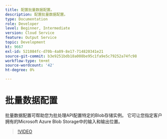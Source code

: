 ```yaml
---
title: 配置批量数据配置。
description: 配置批量数据配置。
type: Documentation
role: Developer
level: Beginner, Intermediate
version: Cloud Service
feature: Output Service
topic: Development
kt: 9667
exl-id: 521084fc-d70b-4a89-8e17-714820341e21
source-git-commit: b3e9251bdb18a008be95c1fa9e5c79252a74fc98
workflow-type: tm+mt
source-wordcount: '42'
ht-degree: 0%

---
```


# 批量数据配置

批量数据配置可帮助您为批处理API配置特定的Blob存储实例。 它可让您指定客户拥有的Microsoft Azure Blob Storage中的输入和输出位置。

>[!VIDEO](https://video.tv.adobe.com/v/340128?quality=12&learn=on)
